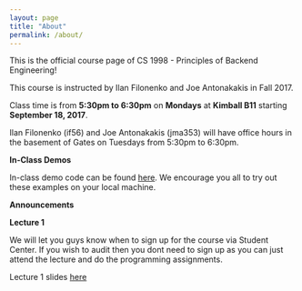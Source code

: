 ```yaml
---
layout: page
title: "About"
permalink: /about/
---
```


This is the official course page of CS 1998 - Principles of Backend Engineering!

This course is instructed by Ilan Filonenko and Joe Antonakakis in Fall 2017.

Class time is from **5:30pm to 6:30pm** on **Mondays** at **Kimball B11** starting **September 18, 2017**.

Ilan Filonenko (if56) and Joe Antonakakis (jma353) will have office hours in the basement of Gates on Tuesdays from 5:30pm to 6:30pm.

**In-Class Demos**

In-class demo code can be found [here](https://github.com/Cornell-PoBE/demos).  We encourage you all to try out these examples on your local machine.

**Announcements**

**Lecture 1**

We will let you guys know when to sign up for the course via Student Center. If you wish to audit then you dont need to sign up as you can just attend the lecture and do the programming assignments.

Lecture 1 slides [here](https://docs.google.com/presentation/d/e/2PACX-1vSlSTeSV_qWQWF_9pXI4t5028GqAJAes5eD5M6nUew2NF8ldl4XUlemS0p-osbXDFzN3tF4EBuPaM-I/pub?start=false&loop=false&delayms=3000&slide=id.g238d43cf52_0_4)
